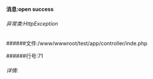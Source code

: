 #### 消息:open success

###### 异常类:HttpException

######文件:/www/wwwroot/test/app/controller/inde.php

######行号:71

###### 详情:

